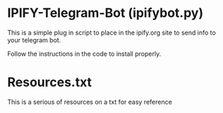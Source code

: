 # IPIFY-Telegram-Bot (ipifybot.py)
This is a simple plug in script to place in the ipify.org site to send info to your telegram bot.

Follow the instructions in the code to install properly.

# Resources.txt
This is a serious of resources on a txt for easy reference
